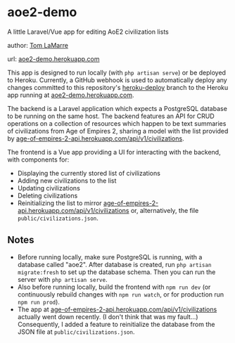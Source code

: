 # aoe2-demo
A little Laravel/Vue app for editing AoE2 civilization lists

author: [Tom LaMarre](https://github.com/tlamarre91)

url: [aoe2-demo.herokuapp.com](https://aoe2-demo.herokuapp.com/)

This app is designed to run locally (with `php artisan serve`) or be deployed to Heroku. Currently, a GitHub webhook is used to automatically deploy any changes committed to this repository's [heroku-deploy](https://github.com/tlamarre91/aoe2-demo/tree/heroku-deploy) branch to the Heroku app running at [aoe2-demo.herokuapp.com](https://aoe2-demo.herokuapp.com/).

The backend is a Laravel application which expects a PostgreSQL database to be running on the same host. The backend features an API for CRUD operations on a collection of resources which happen to be text summaries of civilizations from Age of Empires 2, sharing a model with the list provided by [age-of-empires-2-api.herokuapp.com/api/v1/civilizations](https://age-of-empires-2-api.herokuapp.com/api/v1/civilizations).

The frontend is a Vue app providing a UI for interacting with the backend, with components for:
* Displaying the currently stored list of civilizations
* Adding new civilizations to the list
* Updating civilizations
* Deleting civilizations
* Reinitializing the list to mirror [age-of-empires-2-api.herokuapp.com/api/v1/civilizations](https://age-of-empires-2-api.herokuapp.com/api/v1/civilizations) or, alternatively, the file `public/civilizations.json`.

## Notes
* Before running locally, make sure PostgreSQL is running, with a database called "aoe2". After database is created, run `php artisan migrate:fresh` to set up the database schema. Then you can run the server with `php artisan serve`.
* Also before running locally, build the frontend with `npm run dev` (or continuously rebuild changes with `npm run watch`, or for production run `npm run prod`).
* The app at [age-of-empires-2-api.herokuapp.com/api/v1/civilizations](https://age-of-empires-2-api.herokuapp.com/api/v1/civilizations) actually went down recently. (I don't think that was my fault...) Consequently, I added a feature to reinitialize the database from the JSON file at `public/civilizations.json`.
